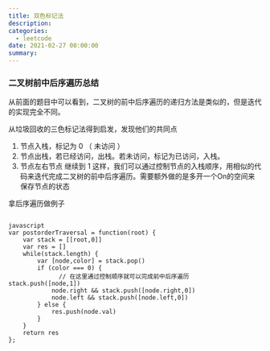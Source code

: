 ```yaml
---
title: 双色标记法
description: 
categories:
  - leetcode
date: 2021-02-27 00:00:00
summary: 
---
```


### 二叉树前中后序遍历总结

从前面的题目中可以看到，二叉树的前中后序遍历的递归方法是类似的，但是迭代的实现完全不同。

从垃圾回收的三色标记法得到启发，发现他们的共同点

1. 节点入栈，标记为 0 （ 未访问 ）
1. 节点出栈，若已经访问，出栈。若未访问，标记为已访问，入栈。
1. 节点左右节点 继续到 1
这样，我们可以通过控制节点的入栈顺序，用相似的代码来迭代完成二叉树的前中后序遍历。需要额外做的是多开一个On的空间来保存节点的状态

拿后序遍历做例子

```

javascript
var postorderTraversal = function(root) {
    var stack = [[root,0]]
    var res = []
    while(stack.length) {
        var [node,color] = stack.pop()
        if (color === 0) {
              // 在这里通过控制顺序就可以完成前中后序遍历            stack.push([node,1])
            node.right && stack.push([node.right,0])
            node.left && stack.push([node.left,0])
        } else {
            res.push(node.val)
        }
    }
    return res
};
```

